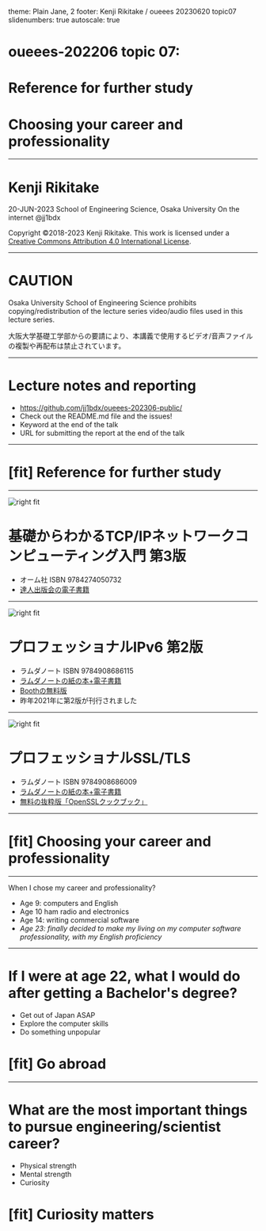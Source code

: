 theme: Plain Jane, 2
footer: Kenji Rikitake / oueees 20230620 topic07
slidenumbers: true
autoscale: true

# oueees-202206 topic 07:
# Reference for further study
# Choosing your career and professionality

<!-- Use Deckset 2.0, 16:9 aspect ratio -->

---

# Kenji Rikitake

20-JUN-2023
School of Engineering Science, Osaka University
On the internet
@jj1bdx

Copyright ©2018-2023 Kenji Rikitake.
This work is licensed under a [Creative Commons Attribution 4.0 International License](https://creativecommons.org/licenses/by/4.0/).

---

# CAUTION

Osaka University School of Engineering Science prohibits copying/redistribution of the lecture series video/audio files used in this lecture series.

大阪大学基礎工学部からの要請により、本講義で使用するビデオ/音声ファイルの複製や再配布は禁止されています。

---

# Lecture notes and reporting

* <https://github.com/jj1bdx/oueees-202306-public/>
* Check out the README.md file and the issues!
* Keyword at the end of the talk
* URL for submitting the report at the end of the talk

---

# [fit] Reference for further study

---

![right fit](kiso-tcpip.jpg)

# 基礎からわかるTCP/IPネットワークコンピューティング入門 第3版

- オーム社 ISBN 9784274050732
- [達人出版会の電子書籍](https://tatsu-zine.com/books/kiso-tcpip-nwcp3)

---

![right fit](ao-ipv6-book-2.jpg)

# プロフェッショナルIPv6 第2版

- ラムダノート ISBN 9784908686115
- [ラムダノートの紙の本+電子書籍](https://www.lambdanote.com/products/ipv6-2)
- [Boothの無料版](https://professionalipv6.booth.pm/items/913273)
- 昨年2021年に第2版が刊行されました

---

![right fit](professional-ssltls.jpg)

# プロフェッショナルSSL/TLS

- ラムダノート ISBN 9784908686009
- [ラムダノートの紙の本+電子書籍](https://www.lambdanote.com/products/tls)
- [無料の抜粋版「OpenSSLクックブック」](https://www.lambdanote.com/products/openssl)

---

# [fit] Choosing your career and professionality

---

 When I chose my career and professionality?

* Age 9: computers and English
* Age 10 ham radio and electronics
* Age 14: writing commercial software
* *Age 23: finally decided to make my living on my computer software professionality, with my English proficiency*

---

# If I were at age 22, what I would do after getting a Bachelor's degree?

* Get out of Japan ASAP
* Explore the computer skills
* Do something unpopular

# [fit] Go abroad

---

# What are the most important things to pursue engineering/scientist career?

* Physical strength
* Mental strength
* Curiosity

# [fit] Curiosity matters

<!--
Local Variables:
mode: markdown
coding: utf-8
End:
-->
